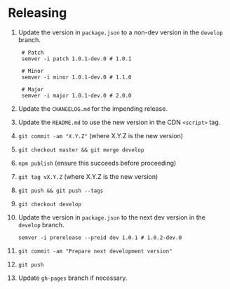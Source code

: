 # Releasing

1. Update the version in `package.json` to a non-dev version in the `develop`
   branch.

        # Patch
        semver -i patch 1.0.1-dev.0 # 1.0.1

        # Minor
        semver -i minor 1.0.1-dev.0 # 1.1.0

        # Major
        semver -i major 1.0.1-dev.0 # 2.0.0

2. Update the `CHANGELOG.md` for the impending release.
3. Update the `README.md` to use the new version in the CDN `<script>` tag.
4. `git commit -am "X.Y.Z"` (where X.Y.Z is the new version)
5. `git checkout master && git merge develop`
6. `npm publish` (ensure this succeeds before proceeding)
7. `git tag vX.Y.Z` (where X.Y.Z is the new version)
8. `git push && git push --tags`
9. `git checkout develop`
10. Update the version in `package.json` to the next dev version in the
    `develop` branch.

        semver -i prerelease --preid dev 1.0.1 # 1.0.2-dev.0

11. `git commit -am "Prepare next development version"`
12. `git push`
13. Update `gh-pages` branch if necessary.

